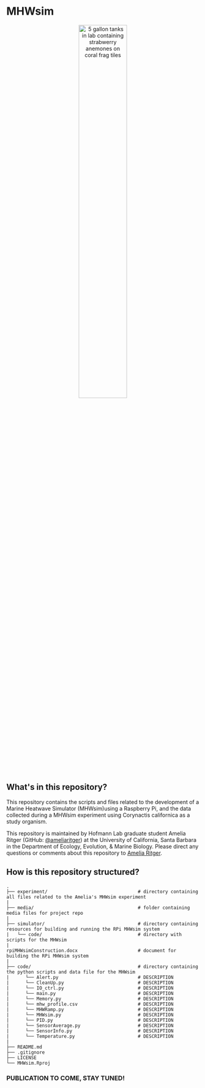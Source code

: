 # MHWsim 

<p align="center"><img src="/media/mhw_tanks.png" alt="5 gallon tanks in lab containing strabwerry anemones on coral frag tiles" width="50%"/></p>

## What's in this repository?
This repository contains the scripts and files related to the development of a Marine Heatwave Simulator (MHWsim)using a Raspberry Pi, and the data collected during a MHWsim experiment using Corynactis californica as a study organism.

This repository is maintained by Hofmann Lab graduate student Amelia Ritger (GitHub: [@ameliaritger](https://github.com/ameliaritger)) at the University of California, Santa Barbara in the Department of Ecology, Evolution, & Marine Biology. Please direct any questions or comments about this repository to [Amelia Ritger](mailto:aritger@ucsb.edu).

## How is this repository structured?
```
.
├── experiment/                                 # directory containing all files related to the Amelia's MHWsim experiment
|
├── media/                                      # folder containing media files for project repo
|
├── simulator/                                  # directory containing resources for building and running the RPi MHWsim system
|   └── code/                                   # directory with scripts for the MHWsim
|
rpiMHWsimConstruction.docx                      # document for building the RPi MHWsim system
|
├── code/                                       # directory containing the python scripts and data file for the MHWsim
|      └── Alert.py                             # DESCRIPTION
|      └── CleanUp.py                           # DESCRIPTION
|      └── IO_ctrl.py                           # DESCRIPTION
|      └── main.py                              # DESCRIPTION
|      └── Memory.py                            # DESCRIPTION
|      └── mhw_profile.csv                      # DESCRIPTION
|      └── MHWRamp.py                           # DESCRIPTION
|      └── MHWsim.py                            # DESCRIPTION
|      └── PID.py                               # DESCRIPTION
|      └── SensorAverage.py                     # DESCRIPTION
|      └── SensorInfo.py                        # DESCRIPTION
|      └── Temperature.py                       # DESCRIPTION
|
├── README.md
├── .gitignore   
├── LICENSE        
└── MHWsim.Rproj
```

### PUBLICATION TO COME, STAY TUNED!
